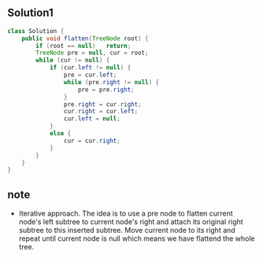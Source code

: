 ## Solution1
``` java
class Solution {
    public void flatten(TreeNode root) {
        if (root == null)   return;
        TreeNode pre = null, cur = root;
        while (cur != null) {
            if (cur.left != null) {
                pre = cur.left;
                while (pre.right != null) {
                    pre = pre.right;
                }
                pre.right = cur.right;
                cur.right = cur.left;
                cur.left = null;
            }
            else {
                cur = cur.right;
            }
        }
    }
}
```

## note
* Iterative approach. The idea is to use a pre node to flatten current node's left subtree to current node's right and 
attach its original right subtree to this inserted subtree. Move current node to its right and repeat until current node 
is null which means we have flattend the whole tree.
